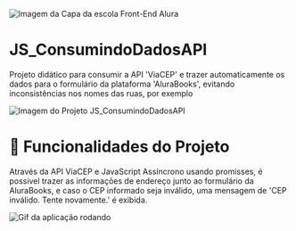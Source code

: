 ![Imagem da Capa da escola Front-End Alura](https://github.com/Muniz94/Mochila/assets/145066504/450b693f-22fc-4607-9cec-e1f969349968)
# JS_ConsumindoDadosAPI
Projeto didático para consumir a API 'ViaCEP' e trazer automaticamente os dados para o formulário da plataforma 'AluraBooks', evitando inconsistências nos nomes das ruas, por exemplo

![Imagem do Projeto JS_ConsumindoDadosAPI](https://github.com/Muniz94/JS_ConsumindoDadosAPI/assets/145066504/466191b3-2112-4325-b7c9-1edbbcf7d57b)

# 🔨 Funcionalidades do Projeto 
Através da API ViaCEP e JavaScript Assíncrono usando promisses, é possível trazer as informações de endereço junto ao formulário da AluraBooks, e caso o CEP informado seja inválido,
uma mensagem de 'CEP inválido. Tente novamente.' é exibida.

![Gif da aplicação rodando](https://github.com/Muniz94/JS_ConsumindoDadosAPI/assets/145066504/b834c7b0-01d2-4365-b462-8efa6a76f1bc)



